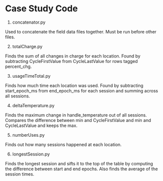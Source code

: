 # Case Study Code

1. concatenator.py

Used to concatenate the field data files together. Must be run before other files.

2. totalCharge.py

Finds the sum of all changes in charge for each location. Found by subtracting CycleFirstValue from CycleLastValue for rows tagged percent_chg.

3. usageTimeTotal.py

Finds how much time each location was used. Found by subtracting start_epoch_ms from end_epoch_ms for each session and summing across all sessions.

4. deltaTemperature.py

Finds the maximum change in handle_temperature out of all sessions. Compares the difference between min and CycleFirstValue and min and CycleLastValue and keeps the max.

5. numberUses.py

Finds out how many sessions happened at each location.

6. longestSession.py

Finds the longest session and sifts it to the top of the table by computing the difference between start and end epochs. Also finds the average of the session times.
